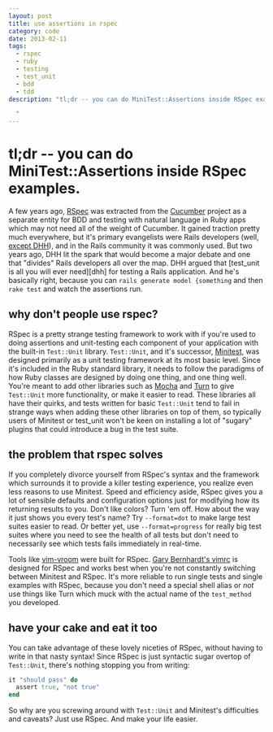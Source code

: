 ```yaml
---
layout: post
title: use assertions in rspec
category: code
date: 2013-02-11
tags:
  - rspec
  - ruby
  - testing
  - test_unit
  - bdd
  - tdd
description: "tl;dr -- you can do MiniTest::Assertions inside RSpec examples.

  "
---
```


# tl;dr -- you can do MiniTest::Assertions inside RSpec examples.

A few years ago, [RSpec][spec] was extracted from the [Cucumber][cuke]
project as a separate entity for BDD and testing with natural language
in Ruby apps which may not need all of the weight of Cucumber. It gained
traction pretty much everywhere, but it's primary evangelists were
Rails developers (well, [except DHH][drama]), and in the Rails community
it was commonly used. But two years ago, DHH lit the spark that would
become a major debate and one that "divides" Rails developers all over
the map. DHH argued that [test_unit is all you will ever need][dhh] for
testing a Rails application. And he's basically right, because you can
`rails generate model {something` and then `rake test` and watch the
assertions run.

## why don't people use rspec?

RSpec is a pretty strange testing framework to work with if you're used
to doing assertions and unit-testing each component of your application
with the built-in `Test::Unit` library. `Test::Unit`, and it's successor,
[Minitest][test], was designed primarily as a unit testing framework at
its most basic level. Since it's included in the Ruby standard library,
it needs to follow the paradigms of how Ruby classes are designed by
doing one thing, and one thing well. You're meant to add other libraries
such as [Mocha][mocha] and [Turn][turn] to give `Test::Unit` more
functionality, or make it easier to read. These libraries all have their
quirks, and tests written for basic `Test::Unit` tend to fail in strange
ways when adding these other libraries on top of them, so typically
users of Minitest or test_unit won't be keen on installing a lot of "sugary"
plugins that could introduce a bug in the test suite.

## the problem that rspec solves

If you completely divorce yourself from RSpec's syntax and the framework
which surrounds it to provide a killer testing experience, you realize
even less reasons to use Minitest. Speed and efficiency aside, RSpec gives
you a lot of sensible defaults and configuration options just for modifying
how its returning results to you. Don't like colors? Turn 'em off. How about
the way it just shows you every test's name? Try `--format=dot` to make large
test suites easier to read. Or better yet, use `--format=progress` for really
big test suites where you need to see the health of all tests but don't need
to necessarily see which tests fails immediately in real-time.

Tools like [vim-vroom][vroom] were built for RSpec. [Gary Bernhardt's vimrc][gbv]
is designed for RSpec and works best when you're not constantly switching between
Minitest and RSpec. It's more reliable to run single tests and single examples
with RSpec, because you don't need a special shell alias or _not_ use things
like Turn which muck with the actual name of the `test_method` you developed.

## have your cake and eat it too

You can take advantage of these lovely niceties of RSpec, without having to
write in that nasty syntax! Since RSpec is just syntactic sugar overtop of
`Test::Unit`, there's nothing stopping you from writing:

```ruby
it "should pass" do
  assert true, "not true"
end
```

So why are you screwing around with `Test::Unit` and Minitest's difficulties and
caveats? Just use RSpec. And make your life easier.

[spec]: http://github.com/rspec/rspec
[cuke]: http://cukes.info
[drama]: http://www.rubyinside.com/dhh-offended-by-rspec-debate-4610.html
[test]: https://github.com/seattlerb/minitest
[mocha]: http://mocha.rubyforge.org
[turn]: https://github.com/TwP/turn
[gbv]: https://github.com/garybernhardt/dotfiles/blob/master/.vimrc
[vroom]: https://github.com/skalnik/vim-vroom
